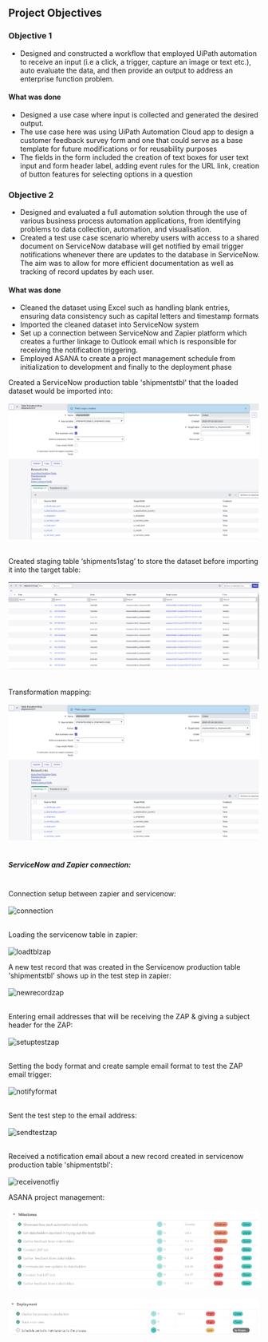 ## Project Objectives

### Objective 1
- Designed and constructed a workflow that employed UiPath automation to receive an input (i.e a click, a trigger, capture an image or text etc.), auto evaluate the data, and then provide an output to address an enterprise function problem.

#### What was done
- Designed a use case where input is collected and generated the desired output.
- The use case here was using UiPath Automation Cloud app to design a customer feedback survey form and one that could serve as a base template for future modifications or for reusability purposes
- The fields in the form included the creation of text boxes for user text input and form header label, adding event rules for the URL link, creation of button features for selecting options in a question

### Objective 2
- Designed and evaluated a full automation solution through the use of various business process automation applications, from identifying problems to data collection, automation, and visualisation.
- Created a test use case scenario whereby users with access to a shared document on ServiceNow database will get notified by email trigger notifications whenever there are updates to the database in ServiceNow. The aim was to allow for more efficient documentation as well as tracking of record updates by each user.

#### What was done
- Cleaned the dataset using Excel such as handling blank entries, ensuring data consistency such as capital letters and timestamp formats
- Imported the cleaned dataset into ServiceNow system
- Set up a connection between ServiceNow and Zapier platform which creates a further linkage to Outlook email which is responsible for receiving the notification triggering.
- Employed ASANA to create a project management schedule from initialization to development and finally to the deployment phase

Created a ServiceNow production table 'shipmentstbl' that the loaded dataset would be imported into: <br> <br>
![Image 1](https://github.com/bayyangjie/Hyperautomation/blob/main/Visuals/tabletransform.png?raw=true) <br> <br>

Created staging table ‘shipments1stag’ to store the dataset before importing it into the target table: <br> <br>
![Image 7](https://github.com/bayyangjie/Hyperautomation/blob/main/Visuals/stagingtbl.png?raw=true) <br> <br>

Transformation mapping: <br> <br>
![Image 8](https://github.com/bayyangjie/Hyperautomation/blob/main/Visuals/transform.png?raw=true) <br> <br>

##### ServiceNow and Zapier connection: <br> <br>

Connection setup between zapier and servicenow: <br> <br>
![connection](https://github.com/bayyangjie/Hyperautomation/assets/153354426/02020b7f-0627-40f7-b61b-8256ec02f612) <br> <br>

Loading the servicenow table in zapier: <br> <br>
![loadtblzap](https://github.com/bayyangjie/Hyperautomation/assets/153354426/db0093fa-7125-49d3-9f0c-534115d749f9)

A new test record that was created in the Servicenow production table 'shipmentstbl' shows up in the test step in zapier: <br> <br>
![newrecordzap](https://github.com/bayyangjie/Hyperautomation/assets/153354426/bbe121cf-b791-4bda-9fc2-f4b0b53e99c7) <br> <br>

Entering email addresses that will be receiving the ZAP & giving a subject header for the ZAP: <br> <br>
![setuptestzap](https://github.com/bayyangjie/Hyperautomation/assets/153354426/ed5a3b02-8428-4cdd-aa39-ff080d6893ca) <br> <br>

Setting the body format and create sample email format to test the ZAP email trigger: <br> <br>
![notifyformat](https://github.com/bayyangjie/Hyperautomation/assets/153354426/7a48f2bf-f451-433c-8caf-a9ff3d5ed45e) <br> <br>

Sent the test step to the email address: <br> <br>
![sendtestzap](https://github.com/bayyangjie/Hyperautomation/assets/153354426/d4c5cdbe-0c13-4efc-a3d5-f30f60081fb9) <br> <br>

Received a notification email about a new record created in servicenow production table 'shipmentstbl': <br> <br>
![receivenotfiy](https://github.com/bayyangjie/Hyperautomation/assets/153354426/778e0e57-22e8-41cc-8f15-ee800e577ee1) <br>


ASANA project management: <br> <br>
![Image 5](https://github.com/bayyangjie/Hyperautomation/blob/main/Visuals/asana1.png?raw=true) <br> <br>
![Image 6](https://github.com/bayyangjie/Hyperautomation/blob/main/Visuals/asana2.png?raw=true)



